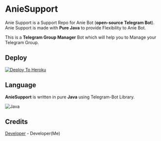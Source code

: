 # AnieSupport
Anie Support is a Support Repo for Anie Bot (**open-source** __Telegram Bot__). Anie Support is made with __Pure Java__ to provide Flexibility to Anie Bot.

This is a **Telegram Group Manager** Bot which will help you to Manage your Telegram Group.
## Deploy
   [![Deploy To Heroku](https://www.herokucdn.com/deploy/button.svg)](https://heroku.com/deploy?template=https://github.com/aryan1403/AnieSupport/)

## Language 
  __AnieSupport__ is written in pure **Java** using Telegram-Bot Library.

  ![Java](https://img.shields.io/badge/Java-ED8B00?style=for-the-badge&logo=java&logoColor=white)

## Credits  
  [Developer](https://github.com/aryan1403/) - Developer(Me)


